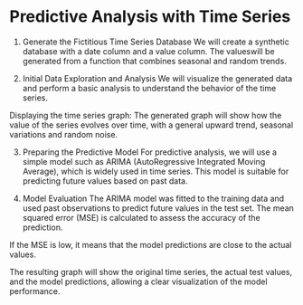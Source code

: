 Predictive Analysis with Time Series
==================

1. Generate the Fictitious Time Series Database
We will create a synthetic database with a date column and a value column. The values ​​will be generated from a function that combines seasonal and random trends.

2. Initial Data Exploration and Analysis
We will visualize the generated data and perform a basic analysis to understand the behavior of the time series.

Displaying the time series graph: The generated graph will show how the value of the series evolves over time, with a general upward trend, seasonal variations and random noise.

3. Preparing the Predictive Model
For predictive analysis, we will use a simple model such as ARIMA (AutoRegressive Integrated Moving Average), which is widely used in time series. This model is suitable for predicting future values ​​based on past data.

4. Model Evaluation
The ARIMA model was fitted to the training data and used past observations to predict future values ​​in the test set. The mean squared error (MSE) is calculated to assess the accuracy of the prediction.

If the MSE is low, it means that the model predictions are close to the actual values.

The resulting graph will show the original time series, the actual test values, and the model predictions, allowing a clear visualization of the model performance.
